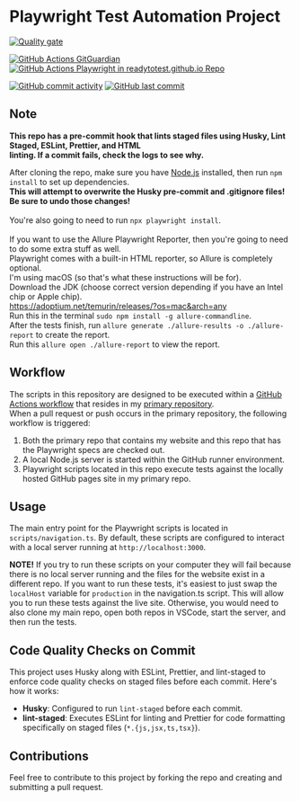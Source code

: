 # Playwright Test Automation Project

[![Quality gate](https://sonarcloud.io/api/project_badges/quality_gate?project=readytotest_test-playwright)](https://sonarcloud.io/summary/new_code?id=readytotest_test-playwright)

[![GitHub Actions GitGuardian](https://github.com/readytotest/test-playwright/actions/workflows/gitguardian.yml/badge.svg)](https://github.com/readytotest/test-playwright/actions/workflows/gitguardian.yml)
[![GitHub Actions Playwright in readytotest.github.io Repo](https://github.com/readytotest/readytotest.github.io/actions/workflows/playwright-mysite.yml/badge.svg)](https://github.com/readytotest/readytotest.github.io/actions/workflows/playwright-mysite.yml)

[![GitHub commit activity](https://img.shields.io/github/commit-activity/t/readytotest/test-playwright?style=social&color=%23FF69B4)](https://github.com/readytotest/test-playwright/commits/main/)
[![GitHub last commit](https://img.shields.io/github/last-commit/readytotest/test-playwright?style=social)](https://github.com/readytotest/test-playwright/commits/main/)

## Note

**This repo has a pre-commit hook that lints staged files using Husky, Lint Staged, ESLint, Prettier, and HTML
<br> linting. If a commit fails, check the logs to see why.**

After cloning the repo, make sure you have [Node.js](https://nodejs.org/) installed, then run `npm install` to set up dependencies.
<br>
**This will attempt to overwrite the Husky pre-commit and .gitignore files! Be sure to undo those changes!**
<br>
<br>
You're also going to need to run `npx playwright install`.
<br>
<br>
If you want to use the Allure Playwright Reporter, then you're going to need to do some extra stuff as well.
<br>
Playwright comes with a built-in HTML reporter, so Allure is completely optional.
<br>
I'm using macOS (so that's what these instructions will be for).
<br>
Download the JDK (choose correct version depending if you have an Intel chip or Apple chip).
<br>
https://adoptium.net/temurin/releases/?os=mac&arch=any
<br>
Run this in the terminal `sudo npm install -g allure-commandline`.
<br>
After the tests finish, run `allure generate ./allure-results -o ./allure-report` to create the report.
<br>
Run this `allure open ./allure-report` to view the report.

## Workflow

The scripts in this repository are designed to be executed within a [GitHub Actions workflow](https://github.com/readytotest/readytotest.github.io/blob/main/.github/workflows/playwright-mysite.yml) that resides in my [primary repository](https://github.com/readytotest/readytotest.github.io).
<br>
When a pull request or push occurs in the primary repository, the following workflow is triggered:

1. Both the primary repo that contains my website and this repo that has the Playwright specs are checked out.
2. A local Node.js server is started within the GitHub runner environment.
3. Playwright scripts located in this repo execute tests against the locally hosted GitHub pages site in my primary repo.

## Usage

The main entry point for the Playwright scripts is located in `scripts/navigation.ts`. By default, these scripts are configured to interact with a local server running at `http://localhost:3000`.

<b>NOTE!</b> If you try to run these scripts on your computer they will fail because there is no local server running and the files for the website exist in a different repo. If you want to run these tests, it's easiest to just swap the `localHost` variable for `production` in the navigation.ts script. This will allow you to run these tests against the live site. Otherwise, you would need to also clone my main repo, open both repos in VSCode, start the server, and then run the tests.

## Code Quality Checks on Commit

This project uses Husky along with ESLint, Prettier, and lint-staged to enforce code quality checks on staged files before each commit. Here's how it works:

- **Husky**: Configured to run `lint-staged` before each commit.
- **lint-staged**: Executes ESLint for linting and Prettier for code formatting specifically on staged files (`*.{js,jsx,ts,tsx}`).

## Contributions

Feel free to contribute to this project by forking the repo and creating and submitting a pull request.
